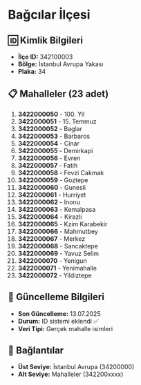 # Bağcılar İlçesi

## 🆔 Kimlik Bilgileri
- **İlçe ID:** 342100003
- **Bölge:** İstanbul Avrupa Yakası
- **Plaka:** 34

## 📋 Mahalleler (23 adet)

1. **3422000050** - 100. Yil
2. **3422000051** - 15. Temmuz
3. **3422000052** - Baglar
4. **3422000053** - Barbaros
5. **3422000054** - Cinar
6. **3422000055** - Demirkapi
7. **3422000056** - Evren
8. **3422000057** - Fatih
9. **3422000058** - Fevzi Cakmak
10. **3422000059** - Goztepe
11. **3422000060** - Gunesli
12. **3422000061** - Hurriyet
13. **3422000062** - Inonu
14. **3422000063** - Kemalpasa
15. **3422000064** - Kirazli
16. **3422000065** - Kzim Karabekir
17. **3422000066** - Mahmutbey
18. **3422000067** - Merkez
19. **3422000068** - Sancaktepe
20. **3422000069** - Yavuz Selim
21. **3422000070** - Yenigun
22. **3422000071** - Yenimahalle
23. **3422000072** - Yildiztepe

## 📅 Güncelleme Bilgileri
- **Son Güncelleme:** 13.07.2025
- **Durum:** ID sistemi eklendi ✅
- **Veri Tipi:** Gerçek mahalle isimleri

## 🔗 Bağlantılar
- **Üst Seviye:** İstanbul Avrupa (34200000)
- **Alt Seviye:** Mahalleler (342200xxxx)
